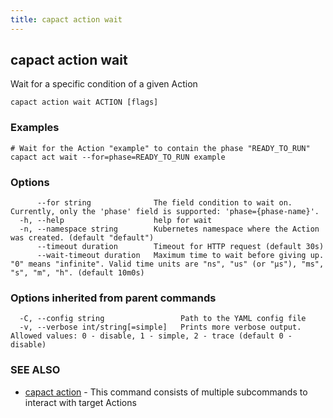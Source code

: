 ```yaml
---
title: capact action wait
---
```


## capact action wait

Wait for a specific condition of a given Action

```
capact action wait ACTION [flags]
```

### Examples

```
# Wait for the Action "example" to contain the phase "READY_TO_RUN"
capact act wait --for=phase=READY_TO_RUN example

```

### Options

```
      --for string              The field condition to wait on. Currently, only the 'phase' field is supported: 'phase={phase-name}'.
  -h, --help                    help for wait
  -n, --namespace string        Kubernetes namespace where the Action was created. (default "default")
      --timeout duration        Timeout for HTTP request (default 30s)
      --wait-timeout duration   Maximum time to wait before giving up. "0" means "infinite". Valid time units are "ns", "us" (or "µs"), "ms", "s", "m", "h". (default 10m0s)
```

### Options inherited from parent commands

```
  -C, --config string                 Path to the YAML config file
  -v, --verbose int/string[=simple]   Prints more verbose output. Allowed values: 0 - disable, 1 - simple, 2 - trace (default 0 - disable)
```

### SEE ALSO

* [capact action](capact_action.md)	 - This command consists of multiple subcommands to interact with target Actions

